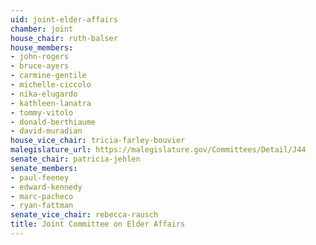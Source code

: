 ```yaml
---
uid: joint-elder-affairs
chamber: joint
house_chair: ruth-balser
house_members:
- john-rogers
- bruce-ayers
- carmine-gentile
- michelle-ciccolo
- nika-elugardo
- kathleen-lanatra
- tommy-vitolo
- donald-berthiaume
- david-muradian
house_vice_chair: tricia-farley-bouvier
malegislature_url: https://malegislature.gov/Committees/Detail/J44
senate_chair: patricia-jehlen
senate_members:
- paul-feeney
- edward-kennedy
- marc-pacheco
- ryan-fattman
senate_vice_chair: rebecca-rausch
title: Joint Committee on Elder Affairs
---
```

